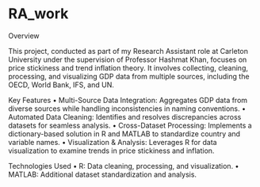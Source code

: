 # RA_work
Overview

This project, conducted as part of my Research Assistant role at Carleton University under the supervision of Professor Hashmat Khan, focuses on price stickiness and trend inflation theory. It involves collecting, cleaning, processing, and visualizing GDP data from multiple sources, including the OECD, World Bank, IFS, and UN.

Key Features
	•	Multi-Source Data Integration: Aggregates GDP data from diverse sources while handling inconsistencies in naming conventions.
	•	Automated Data Cleaning: Identifies and resolves discrepancies across datasets for seamless analysis.
	•	Cross-Dataset Processing: Implements a dictionary-based solution in R and MATLAB to standardize country and variable names.
	•	Visualization & Analysis: Leverages R for data visualization to examine trends in price stickiness and inflation.

Technologies Used
	•	R: Data cleaning, processing, and visualization.
	•	MATLAB: Additional dataset standardization and analysis.

